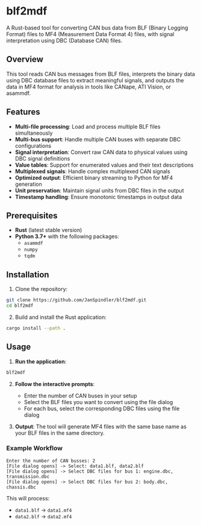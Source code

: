 # blf2mdf

A Rust-based tool for converting CAN bus data from BLF (Binary Logging Format) files to MF4 (Measurement Data Format 4) files, with signal interpretation using DBC (Database CAN) files.

## Overview

This tool reads CAN bus messages from BLF files, interprets the binary data using DBC database files to extract meaningful signals, and outputs the data in MF4 format for analysis in tools like CANape, ATI Vision, or asammdf.

## Features

- **Multi-file processing**: Load and process multiple BLF files simultaneously
- **Multi-bus support**: Handle multiple CAN buses with separate DBC configurations
- **Signal interpretation**: Convert raw CAN data to physical values using DBC signal definitions
- **Value tables**: Support for enumerated values and their text descriptions
- **Multiplexed signals**: Handle complex multiplexed CAN signals
- **Optimized output**: Efficient binary streaming to Python for MF4 generation
- **Unit preservation**: Maintain signal units from DBC files in the output
- **Timestamp handling**: Ensure monotonic timestamps in output data

## Prerequisites

- **Rust** (latest stable version)
- **Python 3.7+** with the following packages:
  - `asammdf`
  - `numpy`
  - `tqdm`

## Installation

1. Clone the repository:
```bash
git clone https://github.com/JanSpindler/blf2mdf.git
cd blf2mdf
```

2. Build and install the Rust application:
```bash
cargo install --path .
```

## Usage

1. **Run the application**:
```bash
blf2mdf
```

2. **Follow the interactive prompts**:
   - Enter the number of CAN buses in your setup
   - Select the BLF files you want to convert using the file dialog
   - For each bus, select the corresponding DBC files using the file dialog

3. **Output**: The tool will generate MF4 files with the same base name as your BLF files in the same directory.

### Example Workflow

```
Enter the number of CAN busses: 2
[File dialog opens] -> Select: data1.blf, data2.blf
[File dialog opens] -> Select DBC files for bus 1: engine.dbc, transmission.dbc
[File dialog opens] -> Select DBC files for bus 2: body.dbc, chassis.dbc
```

This will process:
- `data1.blf` → `data1.mf4`
- `data2.blf` → `data2.mf4`

